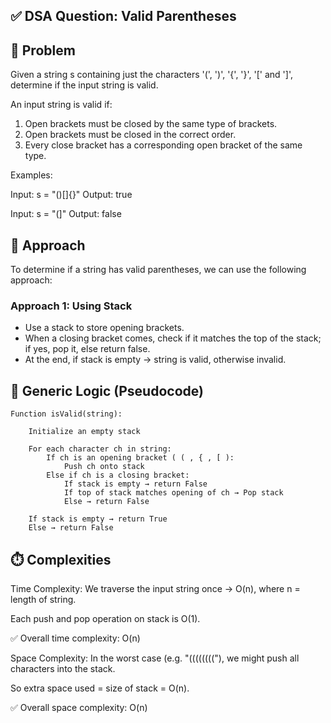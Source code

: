 ## ✅ DSA Question: Valid Parentheses

## 🧠 Problem  
Given a string s containing just the characters '(', ')', '{', '}', '[' and ']', determine if the input string is valid.

An input string is valid if:

1. Open brackets must be closed by the same type of brackets.
2. Open brackets must be closed in the correct order.
3. Every close bracket has a corresponding open bracket of the same type.

Examples:

Input: s = "()[]{}"
Output: true

Input: s = "(]"
Output: false

## 🧭 Approach  
To determine if a string has valid parentheses, we can use the following approach:

### **Approach 1: Using Stack**  
- Use a stack to store opening brackets.
- When a closing bracket comes, check if it matches the top of the stack; if yes, pop it, else return false.
- At the end, if stack is empty → string is valid, otherwise invalid.

## 🔁 Generic Logic (Pseudocode)
```
Function isValid(string):

    Initialize an empty stack

    For each character ch in string:
        If ch is an opening bracket ( ( , { , [ ):
            Push ch onto stack
        Else if ch is a closing bracket:
            If stack is empty → return False
            If top of stack matches opening of ch → Pop stack
            Else → return False

    If stack is empty → return True
    Else → return False
```
        
## ⏱️ Complexities

Time Complexity:
We traverse the input string once → O(n), where n = length of string.

Each push and pop operation on stack is O(1).

✅ Overall time complexity: O(n)

Space Complexity:
In the worst case (e.g. "(((((((("), we might push all characters into the stack.

So extra space used = size of stack = O(n).

✅ Overall space complexity: O(n)
